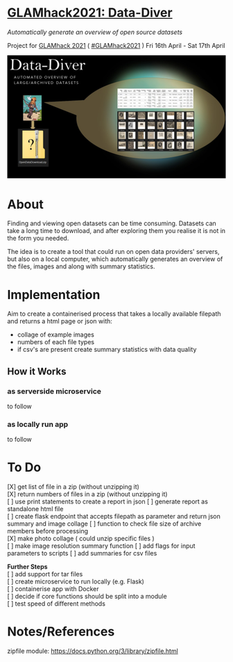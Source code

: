 
# [GLAMhack2021: Data-Diver](https://hack.glam.opendata.ch/project/116)
_Automatically generate an overview of open source datasets_

Project for [GLAMhack 2021](https://hack.glam.opendata.ch/) ( [#GLAMhack2021](https://twitter.com/search?q=GLAMhack2021) ) Fri 16th April - Sat 17th April

![](./assets/Data-Diver.jpg)

# About

Finding and viewing open datasets can be time consuming. Datasets can take a long time to download, and after exploring them you realise it is not in the form you needed.

The idea is to create a tool that could run on open data providers' servers, but also on a local computer, which automatically generates an overview of the files, images and along with summary statistics.


# Implementation

Aim to create a containerised process that takes a locally available filepath and returns a html page or json with:
* collage of example images
* numbers of each file types
* if csv's are present create summary statistics with data quality 

## How it Works

### as serverside microservice  

to follow

### as locally run app
to follow

# To Do 

[X] get list of file in a zip (without unzipping it)  
[X] return numbers of files in a zip (without unzipping it)  
[ ] use print statements to create a report in json
[ ] generate report as standalone html file  
[ ] create flask endpoint that accepts filepath as parameter and return json summary and image collage
[ ] function to check file size of archive members before processing  
[X] make photo collage ( could unzip specific files )  
[ ] make image resolution summary function
[ ] add flags for input parameters to scripts
[ ] add summaries for csv files

**Further Steps**  
[ ] add support for tar files  
[ ] create microservice to run locally (e.g. Flask)  
[ ] containerise app with Docker  
[ ] decide if core functions should be split into a module   
[ ] test speed of different methods   



# Notes/References

zipfile module: https://docs.python.org/3/library/zipfile.html  




